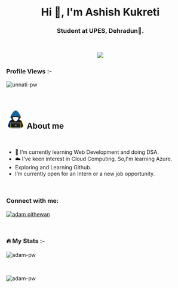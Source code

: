 <h1 align="center">Hi 👋, I'm Ashish Kukreti</h1>
<h3 align="center">Student at UPES, Dehradun🌟.</h3>

<br>

<p align="center">
  <a href="https://github.com/DenverCoder1/readme-typing-svg"><img src="https://readme-typing-svg.herokuapp.com?font=Time+New+Roman&color=cyan&size=25&center=true&vCenter=true&width=600&height=100&lines=Love+to+learn+new+stuffs..&hearts;++;Computer+Science+Student,;Web+Developer,;Cloud+Enthusiast,;Active+Learner"></a>
</p>

<p align="right"> <h3>Profile Views :-</h3> <img src="https://komarev.com/ghpvc/?username=unnati14ag&style=flat-square&color=blue"
    alt="unnati-pw" /> 
  </p>

<br>

## <picture><img src = "https://github.com/0xAbdulKhalid/0xAbdulKhalid/raw/main/assets/mdImages/about_me.gif" width = 50px></picture> **About me**

<br>

- 🌱 I’m currently learning Web Development and doing DSA.
- ☁️ I've keen interest in Cloud Computing. So,I'm learning Azure.
- Exploring and Learning Github.
- I’m currently open for an Intern or a new job opportunity.

<br>

<h3 align="left">Connect with me:</h3>
<p align="left">
  <a href="https://www.linkedin.com/in/ashish-kukreti-929a9422b/" target="blank"><img align="center"
      src="https://raw.githubusercontent.com/rahuldkjain/github-profile-readme-generator/master/src/images/icons/Social/linked-in-alt.svg"
      alt="adam pithewan" height="30" width="40" /></a>
</p>

<br>

<h3>🔥 My Stats :-</h3>
<p><img align="center"
    src="https://github-readme-stats.vercel.app/api/top-langs?username=unnati14ag&show_icons=true&locale=en&bg_color=0d1117&text_color=ffffff&layout=compact"
    alt="adam-pw" 
    bg_color=#808080/></p>

<br>

<p><img align="center" src="https://github-readme-streak-stats.herokuapp.com/?user=unnati14ag&theme=dark&background=0d1117&date_format=M%20j%5B%2C%20Y%5D" alt="adam-pw" /></p>
